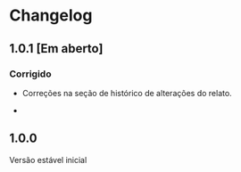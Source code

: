 # Changelog

## 1.0.1 [Em aberto]
### Corrigido
- Correções na seção de histórico de alterações do relato.

-

## 1.0.0

Versão estável inicial
